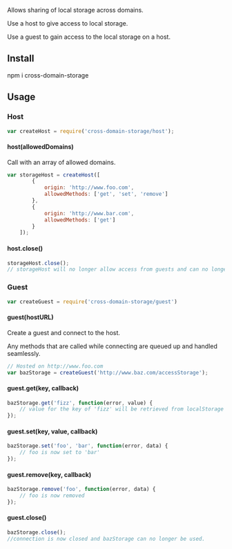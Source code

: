 Allows sharing of local storage across domains.

Use a host to give access to local storage.

Use a guest to gain access to the local storage on a host.

## Install
npm i cross-domain-storage

## Usage

### Host
```javascript
var createHost = require('cross-domain-storage/host');
```

#### host(allowedDomains)
Call with an array of allowed domains.
```javascript
var storageHost = createHost([
        {
            origin: 'http://www.foo.com',
            allowedMethods: ['get', 'set', 'remove']
        },
        {
            origin: 'http://www.bar.com',
            allowedMethods: ['get']
        }
    ]);
```

#### host.close()
```javascript
storageHost.close();
// storageHost will no longer allow access from guests and can no longer be used.
```

### Guest
```javascript
var createGuest = require('cross-domain-storage/guest')
```

#### guest(hostURL)
Create a guest and connect to the host.

Any methods that are called while connecting are queued up and handled seamlessly.

```javascript
// Hosted on http://www.foo.com
var bazStorage = createGuest('http://www.baz.com/accessStorage');                         
```

#### guest.get(key, callback)

```javascript
bazStorage.get('fizz', function(error, value) {
    // value for the key of 'fizz' will be retrieved from localStorage on www.baz.com
});
```

#### guest.set(key, value, callback)

```javascript
bazStorage.set('foo', 'bar', function(error, data) {
    // foo is now set to 'bar'
});
```

#### guest.remove(key, callback)

```javascript
bazStorage.remove('foo', function(error, data) {
    // foo is now removed
});
```

#### guest.close()

```javascript
bazStorage.close();
//connection is now closed and bazStorage can no longer be used.
```
